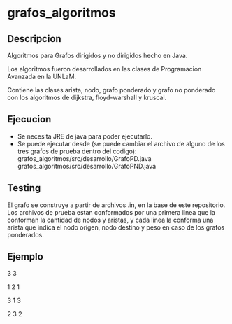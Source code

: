 # grafos_algoritmos

## Descripcion
Algoritmos para Grafos dirigidos y no dirigidos hecho en Java.

Los algoritmos fueron desarrollados en las clases de Programacion Avanzada en la UNLaM.

Contiene las clases arista, nodo, grafo ponderado y grafo no ponderado con los algoritmos de dijkstra, floyd-warshall y kruscal.

## Ejecucion
- Se necesita JRE de java para poder ejecutarlo.
- Se puede ejecutar desde (se puede cambiar el archivo de alguno de los tres grafos de prueba dentro del codigo):
  grafos_algoritmos/src/desarrollo/GrafoPD.java
  grafos_algoritmos/src/desarrollo/GrafoPND.java

## Testing
El grafo se construye a partir de archivos .in, en la base de este repositorio.
Los archivos de prueba estan conformados por una primera linea que la conforman la cantidad de nodos y aristas, y cada linea la conforma una
arista que indica el nodo origen, nodo destino y peso en caso de los grafos ponderados.

## Ejemplo

 3 3
 
 1 2 1
 
 3 1 3
 
 2 3 2
